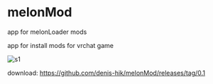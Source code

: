 # melonMod
app for melonLoader mods

app for install mods for vrchat game


![s1]()

download: https://github.com/denis-hik/melonMod/releases/tag/0.1
